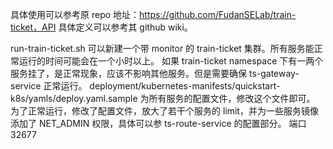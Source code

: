 具体使用可以参考原 repo 地址：https://github.com/FudanSELab/train-ticket，API 具体定义可以参考其 github wiki。

run-train-ticket.sh 可以新建一个带 monitor 的 train-ticket 集群。所有服务能正常运行的时间可能会在一个小时以上。
如果 train-ticket namespace 下有一两个服务挂了，是正常现象，应该不影响其他服务。但是需要确保 ts-gateway-service 正常运行。
deployment/kubernetes-manifests/quickstart-k8s/yamls/deploy.yaml.sample 为所有服务的配置文件，修改这个文件即可。
为了正常运行，修改了配置文件，放大了若干个服务的 limit，并为一些服务镜像添加了 NET_ADMIN 权限，具体可以参 ts-route-service 的配置部分。
端口 32677